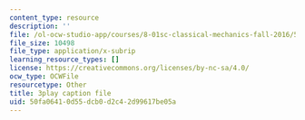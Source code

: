 ```yaml
---
content_type: resource
description: ''
file: /ol-ocw-studio-app/courses/8-01sc-classical-mechanics-fall-2016/50fa06410d55dcb0d2c42d99617be05a_Cslq_ZYdYwE.srt
file_size: 10498
file_type: application/x-subrip
learning_resource_types: []
license: https://creativecommons.org/licenses/by-nc-sa/4.0/
ocw_type: OCWFile
resourcetype: Other
title: 3play caption file
uid: 50fa0641-0d55-dcb0-d2c4-2d99617be05a
---
```

